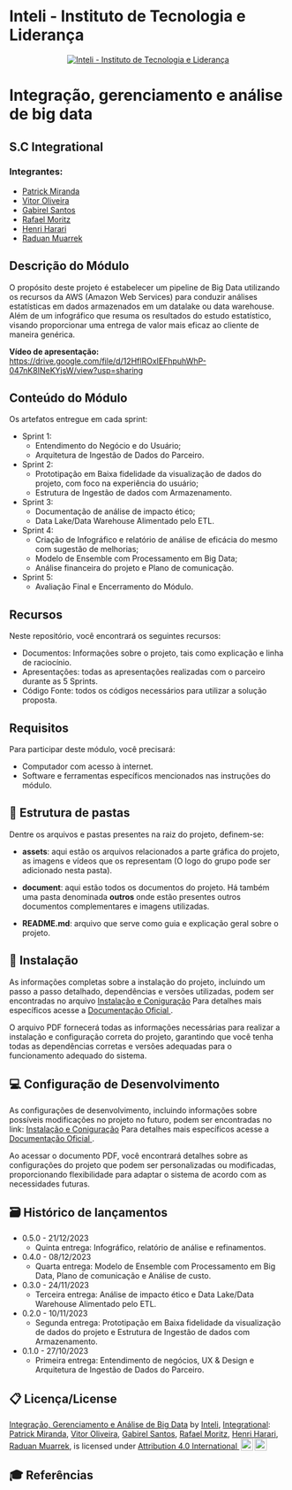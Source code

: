 # Inteli - Instituto de Tecnologia e Liderança

<p align="center">
<a href= "https://www.inteli.edu.br/"><img src="https://capitaldigital.com.br/wp-content/uploads/2021/04/logo-inteli-300x134-1.png" alt="Inteli - Instituto de Tecnologia e Liderança" border="0"></a>
</p>

# Integração, gerenciamento e análise de big data

## S.C Integrational

### Integrantes:
- <a href="https://www.linkedin.com/in/patrick-miranda/">Patrick Miranda</a>
- <a href="https://www.linkedin.com/in/vitor-moura-de-oliveira/">Vitor Oliveira</a>
- <a href="https://www.linkedin.com/in/gabriel-rocha-pinto-santos-/">Gabirel Santos</a>
- <a href="https://www.linkedin.com/in/rafael-moritz/">Rafael Moritz</a>
- <a href="https://www.linkedin.com/in/henri-harari-717930242/">Henri Harari</a>
- <a href="https://www.linkedin.com/in/raduanmuarrek/">Raduan Muarrek</a>

## Descrição do Módulo

O propósito deste projeto é estabelecer um pipeline de Big Data utilizando os recursos da AWS (Amazon Web Services) para conduzir análises estatísticas em dados armazenados em um datalake ou data warehouse. Além de um infográfico que resuma os resultados do estudo estatístico, visando proporcionar uma entrega de valor mais eficaz ao cliente de maneira genérica.

**Vídeo de apresentação:** https://drive.google.com/file/d/12HflROxIEFhpuhWhP-047nK8INeKYjsW/view?usp=sharing


## Conteúdo do Módulo

Os artefatos entregue em cada sprint:

- Sprint 1:
   - Entendimento do Negócio e do Usuário;
   - Arquitetura de Ingestão de Dados do Parceiro.
- Sprint 2:
   - Prototipação em Baixa fidelidade da visualização de dados do projeto, com foco na experiência do usuário;
   - Estrutura de Ingestão de dados com Armazenamento.
- Sprint 3:
   - Documentação de análise de impacto ético;
   - Data Lake/Data Warehouse Alimentado pelo ETL.
- Sprint 4:
   - Criação de Infográfico e relatório de análise de eficácia do mesmo com sugestão de melhorias;
   - Modelo de Ensemble com Processamento em Big Data;
   - Análise financeira do projeto e Plano de comunicação.
- Sprint 5:
   - Avaliação Final e Encerramento do Módulo.

## Recursos

Neste repositório, você encontrará os seguintes recursos:

- Documentos: Informações sobre o projeto, tais como explicação e linha de raciocínio.
- Apresentações: todas as apresentações realizadas com o parceiro durante as 5 Sprints.
- Código Fonte: todos os códigos necessários para utilizar a solução proposta.

## Requisitos
Para participar deste módulo, você precisará:

- Computador com acesso à internet.
- Software e ferramentas específicos mencionados nas instruções do módulo.

## 📁 Estrutura de pastas

Dentre os arquivos e pastas presentes na raiz do projeto, definem-se:

- <b>assets</b>: aqui estão os arquivos relacionados a parte gráfica do projeto, as imagens e vídeos que os representam (O logo do grupo pode ser adicionado nesta pasta).

- <b>document</b>: aqui estão todos os documentos do projeto. Há também uma pasta denominada <b>outros</b> onde estão presentes outros documentos complementares e imagens utilizadas.

- <b>README.md</b>: arquivo que serve como guia e explicação geral sobre o projeto.


## 🔧 Instalação

As informações completas sobre a instalação do projeto, incluindo um passo a passo detalhado, dependências e versões utilizadas, podem ser encontradas no arquivo <a href="https://github.com/2023M8T4Inteli/grupo3/blob/main/src/script%20para%20subir%20os%20dados%20no%20S3/readme.md"> Instalação e Coniguração</a> Para detalhes mais específicos acesse a <a href="https://github.com/2023M8T4Inteli/grupo3/blob/main/documents/Docs%20Integrational%20-%20V5.pdf">Documentação Oficial </a> .

O arquivo PDF fornecerá todas as informações necessárias para realizar a instalação e configuração correta do projeto, garantindo que você tenha todas as dependências corretas e versões adequadas para o funcionamento adequado do sistema.


## 💻 Configuração de Desenvolvimento

As configurações de desenvolvimento, incluindo informações sobre possíveis modificações no projeto no futuro, podem ser encontradas no link:  <a href="https://github.com/2023M8T4Inteli/grupo3/blob/main/src/script%20para%20subir%20os%20dados%20no%20S3/readme.md"> Instalação e Coniguração</a> Para detalhes mais específicos acesse a <a href="https://github.com/2023M8T4Inteli/grupo3/blob/main/documents/Docs%20Integrational%20-%20V5.pdf">Documentação Oficial </a> .

Ao acessar o documento PDF, você encontrará detalhes sobre as configurações do projeto que podem ser personalizadas ou modificadas, proporcionando flexibilidade para adaptar o sistema de acordo com as necessidades futuras.


## 🗃 Histórico de lançamentos

* 0.5.0 - 21/12/2023
    * Quinta entrega: Infográfico, relatório de análise e refinamentos. 
* 0.4.0 - 08/12/2023
    * Quarta entrega: Modelo de Ensemble com Processamento em Big Data, Plano de comunicação e Análise de custo.
* 0.3.0 - 24/11/2023
    * Terceira entrega: Análise de impacto ético e Data Lake/Data Warehouse Alimentado pelo ETL.
* 0.2.0 - 10/11/2023
    * Segunda entrega: Prototipação em Baixa fidelidade da visualização de dados do projeto e Estrutura de Ingestão de dados com Armazenamento.
* 0.1.0 - 27/10/2023
    * Primeira entrega: Entendimento de negócios, UX & Design e Arquitetura de Ingestão de Dados do Parceiro.


## 📋 Licença/License

<p xmlns:cc="http://creativecommons.org/ns#" xmlns:dct="http://purl.org/dc/terms/"><a property="dct:title" rel="cc:attributionURL" href="https://github.com/2023M7T4-Inteli">Integração, Gerenciamento e Análise de Big Data</a> by <a rel="cc:attributionURL dct:creator" property="cc:attributionName" href="https://github.com/InteliProjects">Inteli</a>, <a rel="cc:attributionURL dct:creator" property="cc:attributionName" href="https://github.com/2023M8T4-Inteli/grupo3">Integrational</a>: <a href="https://www.linkedin.com/in/patrick-miranda/">Patrick Miranda</a>,  <a href="https://www.linkedin.com/in/vitor-moura-de-oliveira/">Vitor Oliveira</a>,  <a href="https://www.linkedin.com/in/gabriel-rocha-pinto-santos-/">Gabirel Santos</a>, <a href="https://www.linkedin.com/in/rafael-moritz/">Rafael Moritz</a>,  <a href="https://www.linkedin.com/in/henri-harari-717930242/">Henri Harari</a>,  <a href="https://www.linkedin.com/in/raduanmuarrek/">Raduan Muarrek</a>,
is licensed under <a href="http://creativecommons.org/licenses/by/4.0/?ref=chooser-v1" target="_blank" rel="license noopener noreferrer" style="display:inline-block;">Attribution 4.0 International <img style="height:22px!important;margin-left:3px;vertical-align:text-bottom;" src="https://mirrors.creativecommons.org/presskit/icons/cc.svg?ref=chooser-v1"><img style="height:22px!important;margin-left:3px;vertical-align:text-bottom;" src="https://mirrors.creativecommons.org/presskit/icons/by.svg?ref=chooser-v1"></a></p>


## 🎓 Referências

